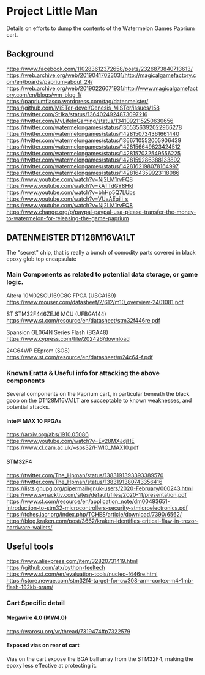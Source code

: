 # Project Little Man 
Details on efforts to dump the contents of the Watermelon Games Paprium cart. 

## Background
https://www.facebook.com/110283612372658/posts/2326873840713613/<br>
https://web.archive.org/web/20190417023031/http://magicalgamefactory.com/en/boards/paprium-about_24/<br>
https://web.archive.org/web/20190226071931/http://www.magicalgamefactory.com/en/blogs/wm-blog_1/<br>
https://papriumfiasco.wordpress.com/tag/datenmeister/<br>
https://github.com/MiSTer-devel/Genesis_MiSTer/issues/158<br>
https://twitter.com/St1ka/status/1364024924873097216<br>
https://twitter.com/MyLifeInGaming/status/1341092115250630656<br>
https://twitter.com/watermelongames/status/1365356392022966278<br>
https://twitter.com/watermelongames/status/1428150734361661440<br>
https://twitter.com/watermelongames/status/1366710552005906439<br>
https://twitter.com/watermelongames/status/1428156649823424512<br>
https://twitter.com/watermelongames/status/1428157032549556225<br>
https://twitter.com/watermelongames/status/1428159286388133892<br>
https://twitter.com/watermelongames/status/1428162198078164997<br>
https://twitter.com/watermelongames/status/1428164359923118086<br>
https://www.youtube.com/watch?v=Nj2LM1rvFQ8<br>
https://www.youtube.com/watch?v=kATTdGY8HkI<br>
https://www.youtube.com/watch?v=bhHp5Q7LUbs<br>
https://www.youtube.com/watch?v=VUaAEqiIi_s<br>
https://www.youtube.com/watch?v=Nj2LM1rvFQ8<br>
https://www.change.org/p/paypal-paypal-usa-please-transfer-the-money-to-watermelon-for-releasing-the-game-paprium<br>

## DATENMEISTER DT128M16VA1LT
The "secret" chip, that is really a bunch of comodity parts covered in black epoxy glob top encapsulate<br>

### Main Components as related to potential data storage, or game logic. 
Altera 10M02SCU169C8G FPGA (UBGA169)<br>
https://www.mouser.com/datasheet/2/612/m10_overview-2401081.pdf<br>

ST STM32F446ZEJ6 MCU (UFBGA144)<br>
https://www.st.com/resource/en/datasheet/stm32f446re.pdf<br>

Spansion GL064N Series Flash (BGA48)<br>
https://www.cypress.com/file/202426/download<br>

24C64WP EEprom (SO8)<br>
https://www.st.com/resource/en/datasheet/m24c64-f.pdf<br>

### Known Eratta & Useful info for attacking the above components
Several components on the Paprium cart, in particular beneath the black goop on the DT128M16VA1LT are succeptable to known weaknesses, and potential attacks.<br>

#### Intel® MAX 10 FPGAs
https://arxiv.org/abs/1910.05086<br>
https://www.youtube.com/watch?v=Ev28MXJdjHE<br>
https://www.cl.cam.ac.uk/~sps32/HWIO_MAX10.pdf<br>

#### STM32F4
https://twitter.com/The_Hpman/status/1383191393393389570<br>
https://twitter.com/The_Hpman/status/1383191380743356416<br>
https://lists.gnupg.org/pipermail/gnuk-users/2020-February/000243.html<br>
https://www.synacktiv.com/sites/default/files/2020-11/presentation.pdf<br>
https://www.st.com/resource/en/application_note/dm00493651-introduction-to-stm32-microcontrollers-security-stmicroelectronics.pdf<br>
https://tches.iacr.org/index.php/TCHES/article/download/7390/6562/<br>
https://blog.kraken.com/post/3662/kraken-identifies-critical-flaw-in-trezor-hardware-wallets/<br>

## Useful tools
https://www.aliexpress.com/item/32820731419.html<br>
https://github.com/atx/python-feeltech<br>
https://www.st.com/en/evaluation-tools/nucleo-f446re.html<br>
https://store.newae.com/stm32f4-target-for-cw308-arm-cortex-m4-1mb-flash-192kb-sram/<br>

### Cart Specific detail

#### Megawire 4.0 (MW4.0)
https://warosu.org/vr/thread/7319474#p7322579<br>

#### Exposed vias on rear of cart
Vias on the cart expose the BGA ball array from the STM32F4, making the epoxy less effective at protecting it. 


